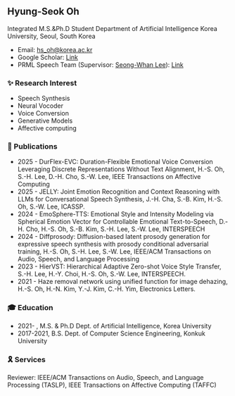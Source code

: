 ## Hyung-Seok Oh 
Integrated M.S.&Ph.D Student Department of Artificial Intelligence Korea University, Seoul, South Korea
 - Email: hs_oh@korea.ac.kr
 - Google Scholar: [Link](https://scholar.google.com/citations?user=pgJeqLIAAAAJ&hl=en)
 - PRML Speech Team (Supervisor: [Seong-Whan Lee](http://pr.korea.ac.kr/sub2_1.php?code=LSW)): [Link](https://prml-lab-speech-team.github.io/demo/)

### ✨ Research Interest
- Speech Synthesis
- Neural Vocoder
- Voice Conversion
- Generative Models
- Affective computing 

### 📖 Publications
- 2025 - DurFlex-EVC: Duration-Flexible Emotional Voice Conversion Leveraging Discrete Representations Without Text Alignment, H.-S. Oh, S.-H. Lee, D.-H. Cho, S.-W. Lee, IEEE Transactions on Affective Computing
- 2025 - JELLY: Joint Emotion Recognition and Context Reasoning with LLMs for Conversational Speech Synthesis, J.-H. Cha, S.-B. Kim, H.-S. Oh, S.-W. Lee, ICASSP.
- 2024 - EmoSphere-TTS: Emotional Style and Intensity Modeling via Spherical Emotion Vector for Controllable Emotional Text-to-Speech, D.-H. Cho, H.-S. Oh, S.-B. Kim, S.-H. Lee, S.-W. Lee, INTERSPEECH
- 2024 - Diffprosody: Diffusion-based latent prosody generation for expressive speech synthesis with prosody conditional adversarial training, H.-S. Oh, S.-H. Lee, S.-W. Lee, IEEE/ACM Transactions on Audio, Speech, and Language Processing
- 2023 - HierVST: Hierarchical Adaptive Zero-shot Voice Style Transfer, S.-H. Lee, H.-Y. Choi, H.-S. Oh, S.-W. Lee, INTERSPEECH.
- 2021 - Haze removal network using unified function for image dehazing, H.-S. Oh, H.-N. Kim, Y.-J. Kim, C.-H. Yim, Electronics Letters.


### 🎓 Education
- 2021-    , M.S. & Ph.D Dept. of Artificial Intelligence, Korea University 
- 2017-2021, B.S. Dept. of Computer Science Engineering, Konkuk University
  
### 🎗 Services
Reviewer: IEEE/ACM Transactions on Audio, Speech, and Language Processing (TASLP), IEEE Transactions on Affective Computing (TAFFC)

<!--
**hsoh0306/hsoh0306** is a ✨ _special_ ✨ repository because its `README.md` (this file) appears on your GitHub profile.

Here are some ideas to get you started:

- 🔭 I’m currently working on ...
- 🌱 I’m currently learning ...
- 👯 I’m looking to collaborate on ...
- 🤔 I’m looking for help with ...
- 💬 Ask me about ...
- 📫 How to reach me: ...
- 😄 Pronouns: ...
- ⚡ Fun fact: ...
-->
